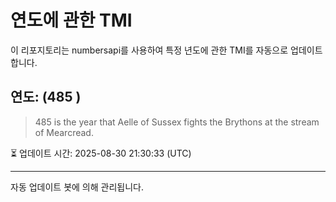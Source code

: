 
# 연도에 관한 TMI

이 리포지토리는 numbersapi를 사용하여 특정 년도에 관한 TMI를 자동으로 업데이트합니다.

## 연도: (485 )
> 485 is the year that Aelle of Sussex fights the Brythons at the stream of Mearcread.

⏳ 업데이트 시간: 2025-08-30 21:30:33 (UTC)

---
자동 업데이트 봇에 의해 관리됩니다.
